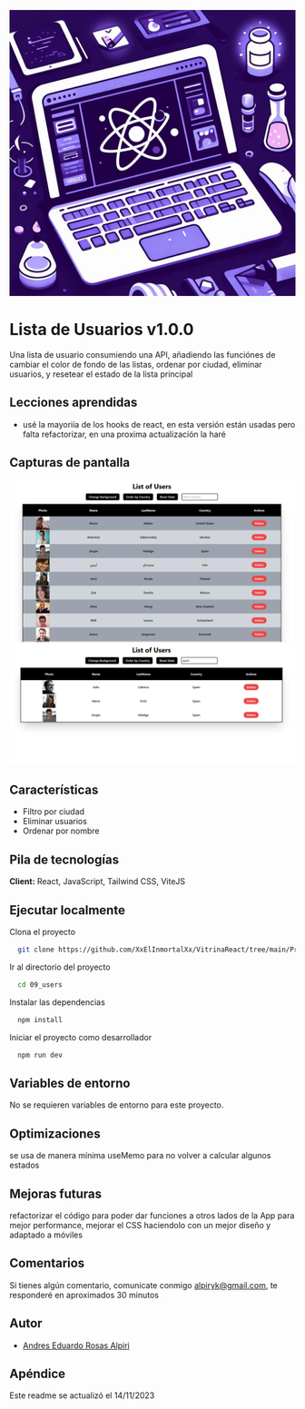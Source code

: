![Logo](../../logovitrinareact.jpg)

# Lista de Usuarios v1.0.0

Una lista de usuario consumiendo una API, añadiendo las funciónes de cambiar el color de fondo de las listas, ordenar por ciudad, eliminar usuarios, y resetear el estado de la lista principal

## Lecciones aprendidas

- usé la mayoriía de los hooks de react, en esta versión están usadas pero falta refactorizar, en una proxima actualización la haré

## Capturas de pantalla

![App Screenshot](./sourceReadme/users1.png 'users')
![App Screenshot](./sourceReadme/users2.png 'users 2')

## Características

- Filtro por ciudad
- Eliminar usuarios
- Ordenar por nombre

## Pila de tecnologías

**Client:** React, JavaScript, Tailwind CSS, ViteJS

## Ejecutar localmente

Clona el proyecto

```bash
  git clone https://github.com/XxElInmortalXx/VitrinaReact/tree/main/Proyectos/09_users
```

Ir al directorio del proyecto

```bash
  cd 09_users
```

Instalar las dependencias

```bash
  npm install
```

Iniciar el proyecto como desarrollador

```bash
  npm run dev
```


## Variables de entorno

No se requieren variables de entorno para este proyecto.

## Optimizaciones

se usa de manera mínima useMemo para no volver a calcular algunos estados

## Mejoras futuras

refactorizar el código para poder dar funciones a otros lados de la App para mejor performance, mejorar el CSS haciendolo con un mejor diseño y adaptado a móviles

## Comentarios

Si tienes algún comentario, comunicate conmigo alpiryk@gmail.com, te responderé en aproximados 30 minutos

## Autor

- [Andres Eduardo Rosas Alpiri](https://github.com/XxElInmortalXx)

## Apéndice

Este readme se actualizó el 14/11/2023